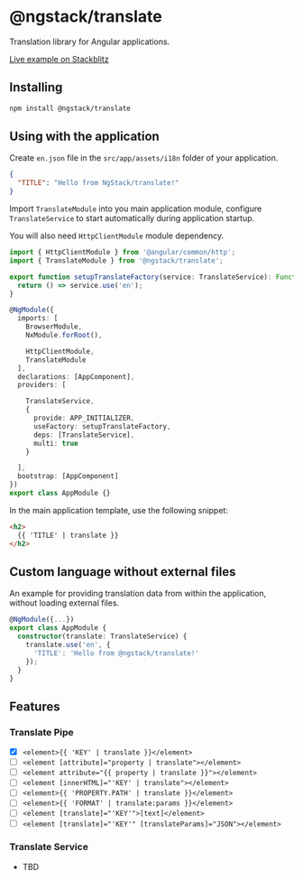 # @ngstack/translate

Translation library for Angular applications.

[Live example on Stackblitz](https://stackblitz.com/edit/ngstack-translate-demo)

## Installing

```sh
npm install @ngstack/translate
```

## Using with the application

Create `en.json` file in the `src/app/assets/i18n` folder of your application.

```json
{
  "TITLE": "Hello from NgStack/translate!"
}
```

Import `TranslateModule` into you main application module,
configure `TranslateService` to start automatically during application startup.

You will also need `HttpClientModule` module dependency.

```ts
import { HttpClientModule } from '@angular/common/http';
import { TranslateModule } from '@ngstack/translate';

export function setupTranslateFactory(service: TranslateService): Function {
  return () => service.use('en');
}

@NgModule({
  imports: [
    BrowserModule,
    NxModule.forRoot(),

    HttpClientModule,
    TranslateModule
  ],
  declarations: [AppComponent],
  providers: [

    TranslateService,
    {
      provide: APP_INITIALIZER,
      useFactory: setupTranslateFactory,
      deps: [TranslateService],
      multi: true
    }

  ],
  bootstrap: [AppComponent]
})
export class AppModule {}
```

In the main application template, use the following snippet:

```html
<h2>
  {{ 'TITLE' | translate }}
</h2>
```

## Custom language without external files

An example for providing translation data from within the application,
without loading external files.

```ts
@NgModule({...})
export class AppModule {
  constructor(translate: TranslateService) {
    translate.use('en', {
      'TITLE': 'Hello from @ngstack/translate!'
    });
  }
}
```

## Features

### Translate Pipe

- [x] `<element>{{ 'KEY' | translate }}</element>`
- [ ] `<element [attribute]="property | translate"></element>`
- [ ] `<element attribute="{{ property | translate }}"></element>`
- [ ] `<element [innerHTML]="'KEY' | translate"></element>`
- [ ] `<element>{{ 'PROPERTY.PATH' | translate }}</element>`
- [ ] `<element>{{ 'FORMAT' | translate:params }}</element>`
- [ ] `<element [translate]="'KEY'">[text]</element>`
- [ ] `<element [translate]="'KEY'" [translateParams]="JSON"></element>`

### Translate Service

- TBD
